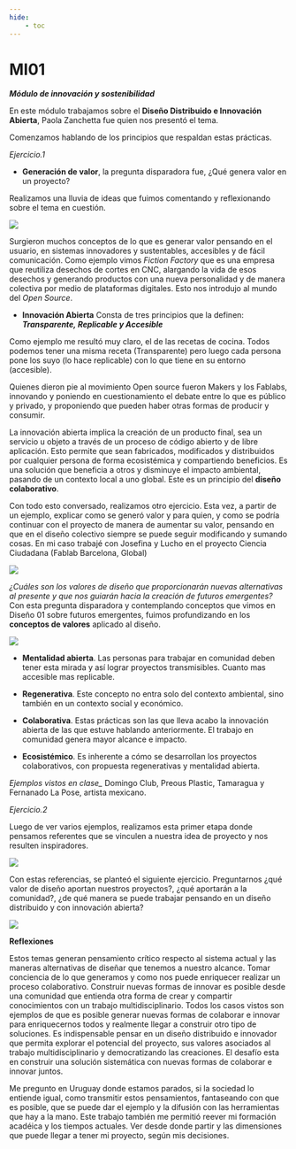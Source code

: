 ```yaml
---
hide:
    - toc
---
```


# MI01

***Módulo de innovación y sostenibilidad***

En este módulo trabajamos sobre el **Diseño Distribuido e Innovación Abierta**, Paola Zanchetta fue quien nos presentó el tema.

Comenzamos hablando de los principios que respaldan estas prácticas.

*Ejercicio.1*

 - **Generación
  de valor**, la pregunta disparadora fue, ¿Qué genera valor en un proyecto?

Realizamos una lluvia de ideas que fuimos comentando y reflexionando sobre el tema en cuestión.

![](../images/MI01/ejercicio_1.png)


Surgieron muchos conceptos de lo que es generar valor pensando en el usuario, en sistemas innovadores y sustentables, accesibles y de fácil comunicación.
Como ejemplo vimos *Fiction Factory* que es una empresa que reutiliza desechos de cortes en CNC, alargando la vida de esos desechos y generando productos con una nueva personalidad y de manera colectiva por medio de plataformas digitales.
Esto nos introdujo al mundo del *Open Source*.
-  **Innovación Abierta** 
Consta de tres principios que la definen: ***Transparente, Replicable y Accesible***

Como ejemplo me resultó muy claro, el de las recetas de cocina. Todos podemos tener una misma receta (Transparente) pero luego cada persona pone los suyo (lo hace replicable) con lo que tiene en su entorno (accesible).

Quienes dieron pie al movimiento Open source fueron Makers y los Fablabs, innovando y poniendo en cuestionamiento el debate entre lo que es público y privado, y proponiendo que pueden haber otras formas de producir y consumir.

La innovación abierta implica la creación de un producto final, sea un servicio u objeto a través de un proceso de código abierto y de libre aplicación. Esto permite que sean fabricados, modificados y distribuidos por cualquier persona de forma ecosistémica y compartiendo beneficios. 
Es una solución que beneficia a otros y disminuye el impacto ambiental, pasando de un contexto local a uno global. Este es un principio del **diseño colaborativo**.

Con todo esto conversado, realizamos otro ejercicio. Esta vez, a partir de un ejemplo, explicar como se generó valor y para quien, y como se podría continuar con el proyecto de manera de aumentar su valor, pensando en que en el diseño colectivo siempre se puede seguir modificando y sumando cosas.
En mi caso trabajé con Josefina y Lucho en el proyecto Ciencia Ciudadana (Fablab Barcelona, Global)

![](../images/MI01/ejercicio_1-1.png)



*¿Cuáles son los valores de diseño que proporcionarán nuevas alternativas al presente y que nos guiarán hacia la creación de futuros emergentes?*
Con esta pregunta disparadora y contemplando  conceptos que vimos en Diseño 01 sobre futuros emergentes, fuimos profundizando en los **conceptos de valores** aplicado al diseño.


![](../images/MI01/valores_de_diseno.png)

- **Mentalidad abierta**. Las personas para trabajar en comunidad deben tener esta mirada y así lograr proyectos transmisibles. Cuanto mas accesible mas replicable.
- **Regenerativa**. Este concepto no entra solo del contexto ambiental, sino también en un contexto social y económico. 

- **Colaborativa**. Estas prácticas son las que lleva acabo la innovación abierta de las que estuve hablando anteriormente. El trabajo en comunidad genera mayor alcance e impacto.

- **Ecosistémico**. Es inherente a cómo se desarrollan los proyectos colaborativos, con propuesta regenerativas y mentalidad abierta. 

*Ejemplos vistos en clase_*
Domingo Club, Preous Plastic, Tamaragua y Fernanado La Pose, artista mexicano.


*Ejercicio.2*

Luego de ver varios ejemplos, realizamos esta primer etapa donde pensamos referentes que se vinculen a nuestra idea de proyecto y nos resulten inspiradores.

![](../images/MI01/Ejercicio2.jpg)

Con estas referencias, se planteó el siguiente ejercicio.
 Preguntarnos ¿qué valor de diseño aportan nuestros proyectos?, ¿qué aportarán a la comunidad?, ¿de qué manera se puede trabajar pensando en un diseño distribuido y con innovación abierta?

![](../images/MI01/Ejercicio2-2.png)


**Reflexiones**

Estos temas generan pensamiento crítico respecto al sistema actual y las maneras alternativas de diseñar que tenemos a nuestro alcance. Tomar conciencia de lo que generamos y como nos puede enriquecer realizar un proceso colaborativo.
Construir nuevas formas de innovar es posible  desde una comunidad que entienda otra forma de crear y compartir conocimientos con un trabajo multidisciplinario. 
Todos los casos vistos son ejemplos de que es posible generar nuevas formas de colaborar e innovar para enriquecernos todos y realmente llegar a construir otro tipo de soluciones. 
Es indispensable pensar en un diseño distribuido e innovador que permita explorar el potencial del proyecto, sus valores asociados al trabajo multidisciplinario y democratizando las creaciones. El desafío esta en construir una solución sistemática con nuevas formas de colaborar e innovar juntos.

Me pregunto en Uruguay donde estamos parados, si la sociedad lo entiende igual, como transmitir estos pensamientos, fantaseando con que es posible, que se puede dar el ejemplo y la difusión con las herramientas que hay a la mano.
Este trabajo también me permitió reever mi formación acadéica y los tiempos actuales. Ver desde donde partir y las dimensiones que puede llegar a tener mi proyecto, según mis decisiones. 

